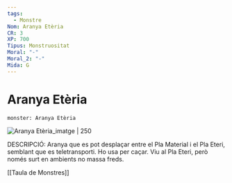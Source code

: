```yaml
---
tags:
  - Monstre
Nom: Aranya Etèria
CR: 3
XP: 700
Tipus: Monstruositat
Moral: "-"
Moral_2: "-"
Mida: G
---
```

# Aranya Etèria

```statblock
monster: Aranya Etèria
```

![Aranya Etèria_imatge | 250](https://www.dndbeyond.com/avatars/thumbnails/30849/305/1000/1000/638064499219616973.png)

DESCRIPCIÓ: 
Aranya que es pot desplaçar entre el Pla Material i el Pla Eteri, semblant que es teletransporti. Ho usa per caçar. Viu al Pla Eteri, però només surt en ambients no massa freds.

[[Taula de Monstres]]

